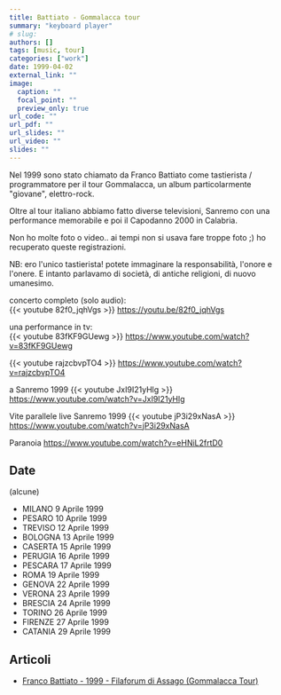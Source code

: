 ```yaml
---
title: Battiato - Gommalacca tour
summary: "keyboard player"
# slug: 
authors: []
tags: [music, tour]
categories: ["work"]
date: 1999-04-02
external_link: ""
image:
  caption: ""
  focal_point: ""
  preview_only: true
url_code: ""
url_pdf: ""
url_slides: ""
url_video: ""
slides: ""
---
```


Nel 1999 sono stato chiamato da Franco Battiato come tastierista / programmatore per il tour Gommalacca, un album particolarmente "giovane", elettro-rock.

Oltre al tour italiano abbiamo fatto diverse televisioni, Sanremo con una performance memorabile e poi il Capodanno 2000 in Calabria.

Non ho molte foto o video.. ai tempi non si usava fare troppe foto ;) ho recuperato queste registrazioni.

NB: ero l'unico tastierista! potete immaginare la responsabilità, l'onore e l'onere. E intanto parlavamo di società, di antiche religioni, di nuovo umanesimo.

concerto completo (solo audio):  
{{< youtube 82f0_jqhVgs >}}
https://youtu.be/82f0_jqhVgs

una performance in tv:  
{{< youtube 83fKF9GUewg >}}
https://www.youtube.com/watch?v=83fKF9GUewg

{{< youtube rajzcbvpTO4 >}}
https://www.youtube.com/watch?v=rajzcbvpTO4

a Sanremo 1999
{{< youtube JxI9I21yHlg >}}
<https://www.youtube.com/watch?v=JxI9I21yHlg>

Vite parallele live Sanremo 1999
{{< youtube jP3i29xNasA >}}  
<https://www.youtube.com/watch?v=jP3i29xNasA>

Paranoia
https://www.youtube.com/watch?v=eHNiL2frtD0

## Date
(alcune)

- MILANO 9 Aprile 1999
- PESARO 10 Aprile 1999
- TREVISO 12 Aprile 1999
- BOLOGNA 13 Aprile 1999
- CASERTA 15 Aprile 1999
- PERUGIA 16 Aprile 1999
- PESCARA 17 Aprile 1999
- ROMA 19 Aprile 1999
- GENOVA 22 Aprile 1999
- VERONA 23 Aprile 1999
- BRESCIA 24 Aprile 1999
- TORINO 26 Aprile 1999
- FIRENZE 27 Aprile 1999
- CATANIA 29 Aprile 1999

## Articoli

- [Franco Battiato - 1999 - Filaforum di Assago (Gommalacca Tour)](http://verso-la-stratosfera.blogspot.com/2012/09/serie-battiato-friends-special-fan_25.html)

